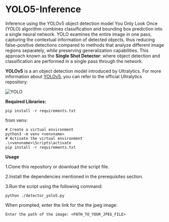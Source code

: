 # YOLO5-Inference #
Inference using the YOLOv5 object detection model
You Only Look Once (YOLO) algorithm combines classification and bounding box prediction into a single neural network.
YOLO examines the entire image in one pass, capturing the contextual information of detected objects, thus reducing false-positive detections compared to methods that analyze different image regions separately, while preserving generalization capabilities.
This approach known as the **Single Shot Detector**: where object detection and classification are performed in a single pass through the network.

**YOLOv5** is a an object detection model introduced by Ultralytics.
For more information about [YOLOv5](https://github.com/ultralytics/yolov5), you can refer to the official Ultralytics repository: 

![YOLO](https://miro.medium.com/v2/resize:fit:1152/1*m8p5lhWdFDdapEFa2zUtIA.jpeg)


**Required Libraries:**
```
pip install -r requirements.txt
```
from venv:
```
# Create a virtual environment
python3 -m venv <venvname>
# Activate the virtual environment
.\<venvname>\Scripts\activate
pip install -r requirements.txt
```
**Usage**

1.Clone this repository or download the script file.

2.Install the dependencies mentioned in the prerequisites section.

3.Run the script using the following command:

```
python ./detector_yolo5.py
```

When prompted, enter the link for the the jpeg image:
```
Enter the path of the image: <PATH_TO_YOUR_JPEG_FILE>
```
